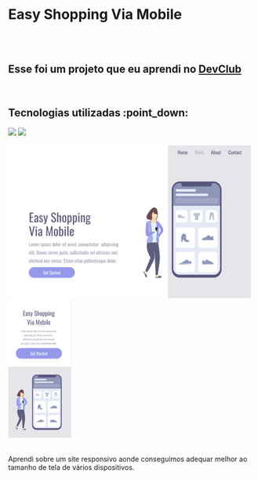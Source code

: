 <h1>Easy Shopping Via Mobile</h1>
<br>
<br>
<h2>Esse foi um projeto que eu aprendi no <a href="https://rodolfomori.com.br/devclub">DevClub</a></h2>

<br>

<h2>Tecnologias utilizadas :point_down: </h2>

<img src="https://img.shields.io/badge/HTML5-E34F26?style=for-the-badge&logo=html5&logoColor=white"> <img src="https://img.shields.io/badge/CSS3-1572B6?style=for-the-badge&logo=css3&logoColor=white">
<br>
<br>
<img src= "https://github.com/Williancosta98/Easy-Shopping-Via-Mobile/blob/master/assets/desktop.PNG?raw=true">
<br>
<img src= "https://github.com/Williancosta98/Easy-Shopping-Via-Mobile/blob/master/assets/mobile.PNG?raw=true">
<br>
<br>
<p>Aprendi sobre um site responsivo aonde conseguimos adequar melhor ao tamanho de tela de vários dispositivos.</p>
